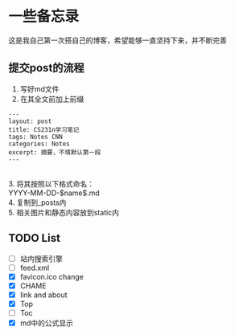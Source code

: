 # 一些备忘录

这是我自己第一次搭自己的博客，希望能够一直坚持下来，并不断完善

## 提交post的流程

1. 写好md文件<br>
2. 在其全文前加上前缀<br>
```
---
layout: post
title: CS231n学习笔记
tags: Notes CNN
categories: Notes
excerpt: 摘要，不填默认第一段
---
```
<br>
3. 将其按照以下格式命名：<br>
YYYY-MM-DD-$name$.md<br>
4. 复制到_posts内<br>
5. 相关图片和静态内容放到static内<br>

## TODO List

- [ ] 站内搜索引擎<br>
- [ ] feed.xml<br>
- [x] favicon.ico change<br>
- [x] CHAME<br>
- [x] link and about<br>
- [x] Top<br>
- [ ] Toc<br>
- [x] md中的公式显示
